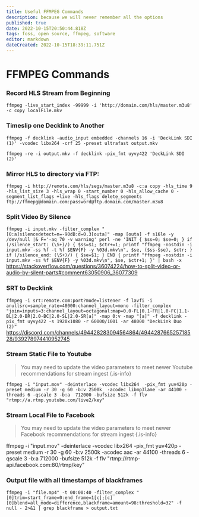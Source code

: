```yaml
---
title: Useful FFMPEG Commands
description: because we will never remember all the options
published: true
date: 2022-10-15T20:50:44.818Z
tags: foss, open source, ffmpeg, software
editor: markdown
dateCreated: 2022-10-15T18:39:11.751Z
---
```


# FFMPEG Commands

### Record HLS Stream from Beginning

`ffmpeg -live_start_index -99999 -i 'http://domain.com/hls/master.m3u8' -c copy localFile.mkv`

### Timeslip one Decklink to Another

`ffmpeg -f decklink -audio_input embedded -channels 16 -i 'DeckLink SDI (1)' -vcodec libx264 -crf 25 -preset ultrafast output.mkv`

`ffmpeg -re -i output.mkv -f decklink -pix_fmt uyvy422 'DeckLink SDI (2)'`

### Mirror HLS to directory via FTP: 

`ffmpeg -i http://remote.com/hls/segs/master.m3u8 -c:a copy -hls_time 9 -hls_list_size 3 -hls_wrap 0 -start_number 0 -hls_allow_cache 0 -segment_list_flags +live -hls_flags delete_segments ftp://ffmepg@domain.com:password@ftp.domain.com/master.m3u8`

### Split Video By Silence
`ffmpeg -i input.mkv -filter_complex "[0:a]silencedetect=n=-90dB:d=0.3[outa]" -map [outa] -f s16le -y /dev/null |& F='-aq 70 -v warning' perl -ne 'INIT { $ss=0; $se=0; } if (/silence_start: (\S+)/) { $ss=$1; $ctr+=1; printf "ffmpeg -nostdin -i input.mkv -ss %f -t %f $ENV{F} -y %03d.mkv\n", $se, ($ss-$se), $ctr; } if (/silence_end: (\S+)/) { $se=$1; } END { printf "ffmpeg -nostdin -i input.mkv -ss %f $ENV{F} -y %03d.mkv\n", $se, $ctr+1; }' | bash -x`
https://stackoverflow.com/questions/36074224/how-to-split-video-or-audio-by-silent-parts#comment63050906_36077309

### SRT to Decklink
`ffmpeg -i srt:remote.com:port?mode=listener -f lavfi -i anullsrc=sample_rate=48000:channel_layout=mono -filter_complex "join=inputs=3:channel_layout=octagonal:map=0.0-FL|0.1-FR|1.0-FC|1.1-BL|2.0-BR|2.0-BC|2.0-SL|2.0-SR[a]" -map 0:v -map "[a]" -f decklink -pix_fmt uyvy422 -s 1920x1080 -r 60000/1001 -ar 48000 "DeckLink Duo (2)"`
https://discord.com/channels/494428283094564864/494428766525718528/939278974410952745

### Stream Static File to Youtube
> You may need to update the video parameters to meet newer Youtube recommendations for stream ingest
{.is-info}

`ffmpeg -i "input.mov" -deinterlace -vcodec libx264 
-pix_fmt yuv420p -preset medium -r 30 -g 60 -b:v 2500k 
-acodec libmp3lame -ar 44100 -threads 6 -qscale 3 -b:a 
712000 -bufsize 512k -f flv "rtmp://a.rtmp.youtube.com/live2/key"`

### Stream Local File to Facebook
> You may need to update the video parameters to meet newer Facebook recommendations for stream ingest
{.is-info}

ffmpeg -i "input.mov" -deinterlace -vcodec libx264 
-pix_fmt yuv420p -preset medium -r 30 -g 60 -b:v 2500k 
-acodec aac -ar 44100 -threads 6 -qscale 3 -b:a 
712000 -bufsize 512k -f flv "rtmp://rtmp-api.facebook.com:80/rtmp/key"

### Output file with all timestamps of blackframes
`ffmpeg -i "file.mp4" -t 00:00:40 -filter_complex "[0]trim=start_frame=0:end_frame=1[c];[c][0]blend=all_mode=difference,blackframe=amount=98:threshold=32" -f null - 2>&1 | grep blackframe > output.txt`
